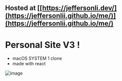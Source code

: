 ## Hosted at [[https://jeffersonli.dev/](https://jeffersonlii.github.io/me/)](https://jeffersonlii.github.io/me/)

# Personal Site V3 !
 - macOS SYSTEM 1 clone
 - made with react 
 
 
![image](https://user-images.githubusercontent.com/32963293/106365896-77745b80-6306-11eb-833c-cbd082aa9f00.png)

